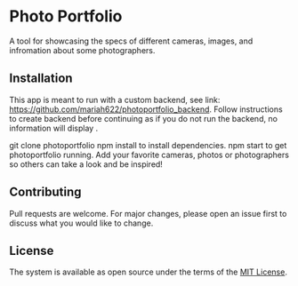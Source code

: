# Photo Portfolio

A tool for showcasing the specs of different cameras, images, and infromation about some photographers.  

## Installation

This app is meant to run with a custom backend, see link: https://github.com/mariah622/photoportfolio_backend. Follow instructions to create backend before continuing as if you do not run the backend, no information will display .

git clone photoportfolio
npm install to install dependencies.
npm start to get photoportfolio running.
Add your favorite cameras, photos or photographers so others can take a look and be inspired!

## Contributing

Pull requests are welcome. For major changes, please open an issue first to discuss what you would like to change.

## License
The system is available as open source under the terms of the [MIT License](https://opensource.org/licenses/MIT).